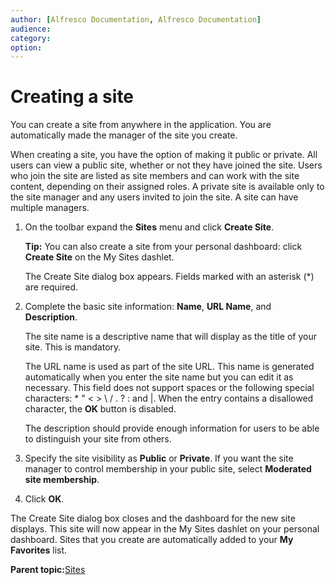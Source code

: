 ```yaml
---
author: [Alfresco Documentation, Alfresco Documentation]
audience: 
category: 
option: 
---
```


# Creating a site

You can create a site from anywhere in the application. You are automatically made the manager of the site you create.

When creating a site, you have the option of making it public or private. All users can view a public site, whether or not they have joined the site. Users who join the site are listed as site members and can work with the site content, depending on their assigned roles. A private site is available only to the site manager and any users invited to join the site. A site can have multiple managers.

1.  On the toolbar expand the **Sites** menu and click **Create Site**.

    **Tip:** You can also create a site from your personal dashboard: click **Create Site** on the My Sites dashlet.

    The Create Site dialog box appears. Fields marked with an asterisk \(\*\) are required.

2.  Complete the basic site information: **Name**, **URL Name**, and **Description**.

    The site name is a descriptive name that will display as the title of your site. This is mandatory.

    The URL name is used as part of the site URL. This name is generated automatically when you enter the site name but you can edit it as necessary. This field does not support spaces or the following special characters: \* " < \> \\ / . ? : and \|. When the entry contains a disallowed character, the **OK** button is disabled.

    The description should provide enough information for users to be able to distinguish your site from others.

3.  Specify the site visibility as **Public** or **Private**. If you want the site manager to control membership in your public site, select **Moderated site membership**.

4.  Click **OK**.


The Create Site dialog box closes and the dashboard for the new site displays. This site will now appear in the My Sites dashlet on your personal dashboard. Sites that you create are automatically added to your **My Favorites** list.

**Parent topic:**[Sites](../concepts/sites-intro.md)

